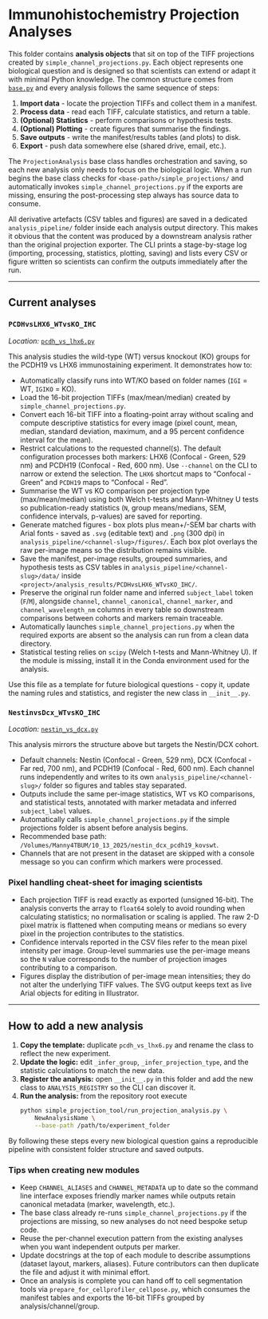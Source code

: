 # Immunohistochemistry Projection Analyses

This folder contains **analysis objects** that sit on top of the TIFF
projections created by `simple_channel_projections.py`. Each object represents
one biological question and is designed so that scientists can extend or adapt
it with minimal Python knowledge. The common structure comes from
[`base.py`](./base.py) and every analysis follows the same sequence of steps:

1. **Import data** - locate the projection TIFFs and collect them in a manifest.
2. **Process data** - read each TIFF, calculate statistics, and return a table.
3. **(Optional) Statistics** - perform comparisons or hypothesis tests.
4. **(Optional) Plotting** - create figures that summarise the findings.
5. **Save outputs** - write the manifest/results tables (and plots) to disk.
6. **Export** - push data somewhere else (shared drive, email, etc.).

The `ProjectionAnalysis` base class handles orchestration and saving, so each
new analysis only needs to focus on the biological logic. When a run begins the
base class checks for `<base-path>/simple_projections/` and automatically
invokes `simple_channel_projections.py` if the exports are missing, ensuring the
post-processing step always has source data to consume.

All derivative artefacts (CSV tables and figures) are saved in a dedicated
`analysis_pipeline/` folder inside each analysis output directory. This makes it
obvious that the content was produced by a downstream analysis rather than the
original projection exporter. The CLI prints a stage-by-stage log (importing,
processing, statistics, plotting, saving) and lists every CSV or figure written
so scientists can confirm the outputs immediately after the run.

---

## Current analyses

### `PCDHvsLHX6_WTvsKO_IHC`

*Location:* [`pcdh_vs_lhx6.py`](./pcdh_vs_lhx6.py)

This analysis studies the wild-type (WT) versus knockout (KO) groups for the
PCDH19 vs LHX6 immunostaining experiment. It demonstrates how to:

- Automatically classify runs into WT/KO based on folder names (`IGI` = WT,
  `IGIKO` = KO).
- Load the 16-bit projection TIFFs (max/mean/median) created by
  `simple_channel_projections.py`.
- Convert each 16-bit TIFF into a floating-point array without scaling and
  compute descriptive statistics for every image (pixel count, mean, median,
  standard deviation, maximum, and a 95 percent confidence interval for the
  mean).
- Restrict calculations to the requested channel(s). The default configuration
  processes both markers: LHX6 (Confocal - Green, 529 nm) and PCDH19 (Confocal -
  Red, 600 nm). Use `--channel` on the CLI to narrow or extend the selection.
  The `LHX6` shortcut maps to “Confocal - Green” and `PCDH19` maps to
  “Confocal - Red”.
- Summarise the WT vs KO comparison per projection type (max/mean/median) using
  both Welch t-tests and Mann-Whitney U tests so publication-ready statistics
  (`N`, group means/medians, SEM, confidence intervals, p-values) are saved for
  reporting.
- Generate matched figures - box plots plus mean+/-SEM bar charts with Arial
  fonts - saved as `.svg` (editable text) and `.png` (300 dpi) in
  `analysis_pipeline/<channel-slug>/figures/`. Each box plot overlays the raw
  per-image means so the distribution remains visible.
- Save the manifest, per-image results, grouped summaries, and hypothesis tests
  as CSV tables in `analysis_pipeline/<channel-slug>/data/` inside
  `<project>/analysis_results/PCDHvsLHX6_WTvsKO_IHC/`.
- Preserve the original run folder name and inferred `subject_label` token
  (`F`/`M`), alongside `channel`, `channel_canonical`, `channel_marker`, and
  `channel_wavelength_nm` columns in every table so downstream comparisons
  between cohorts and markers remain traceable.
- Automatically launches `simple_channel_projections.py` when the required
  exports are absent so the analysis can run from a clean data directory.
- Statistical testing relies on `scipy` (Welch t-tests and Mann-Whitney U). If
  the module is missing, install it in the Conda environment used for the
  analysis.

Use this file as a template for future biological questions - copy it, update the
naming rules and statistics, and register the new class in `__init__.py`.

### `NestinvsDcx_WTvsKO_IHC`

*Location:* [`nestin_vs_dcx.py`](./nestin_vs_dcx.py)

This analysis mirrors the structure above but targets the Nestin/DCX cohort.

- Default channels: Nestin (Confocal - Green, 529 nm), DCX (Confocal - Far red,
  700 nm), and PCDH19 (Confocal - Red, 600 nm). Each channel runs independently
  and writes to its own `analysis_pipeline/<channel-slug>/` folder so figures
  and tables stay separated.
- Outputs include the same per-image statistics, WT vs KO comparisons, and
  statistical tests, annotated with marker metadata and inferred `subject_label`
  values.
- Automatically calls `simple_channel_projections.py` if the simple projections
  folder is absent before analysis begins.
- Recommended base path:
  `/Volumes/Manny4TBUM/10_13_2025/nestin_dcx_pcdh19_kovswt`.
- Channels that are not present in the dataset are skipped with a console
  message so you can confirm which markers were processed.

### Pixel handling cheat-sheet for imaging scientists

- Each projection TIFF is read exactly as exported (unsigned 16-bit). The
  analysis converts the array to `float64` solely to avoid rounding when
  calculating statistics; no normalisation or scaling is applied. The raw 2-D
  pixel matrix is flattened when computing means or medians so every pixel in
  the projection contributes to the statistics.
- Confidence intervals reported in the CSV files refer to the mean pixel
  intensity per image. Group-level summaries use the per-image means so the `N`
  value corresponds to the number of projection images contributing to a
  comparison.
- Figures display the distribution of per-image mean intensities; they do not
  alter the underlying TIFF values. The SVG output keeps text as live Arial
  objects for editing in Illustrator.

---

## How to add a new analysis

1. **Copy the template:** duplicate `pcdh_vs_lhx6.py` and rename the class to
   reflect the new experiment.
2. **Update the logic:** edit `_infer_group`, `_infer_projection_type`, and the
   statistic calculations to match the new data.
3. **Register the analysis:** open `__init__.py` in this folder and add the new
   class to `ANALYSIS_REGISTRY` so the CLI can discover it.
4. **Run the analysis:** from the repository root execute
   ```bash
   python simple_projection_tool/run_projection_analysis.py \
       NewAnalysisName \
       --base-path /path/to/experiment_folder
   ```

By following these steps every new biological question gains a reproducible
pipeline with consistent folder structure and saved outputs.

### Tips when creating new modules

- Keep ``CHANNEL_ALIASES`` and ``CHANNEL_METADATA`` up to date so the command
  line interface exposes friendly marker names while outputs retain canonical
  metadata (marker, wavelength, etc.).
- The base class already re-runs ``simple_channel_projections.py`` if the
  projections are missing, so new analyses do not need bespoke setup code.
- Reuse the per-channel execution pattern from the existing analyses when you
  want independent outputs per marker.
- Update docstrings at the top of each module to describe assumptions (dataset
  layout, markers, aliases). Future contributors can then duplicate the file
  and adjust it with minimal effort.
- Once an analysis is complete you can hand off to cell segmentation tools via
  ``prepare_for_cellprofiler_cellpose.py``, which consumes the manifest tables
  and exports the 16-bit TIFFs grouped by analysis/channel/group.
